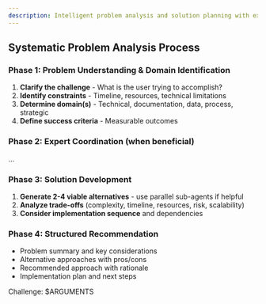 ```yaml
---
description: Intelligent problem analysis and solution planning with expert coordination
---
```


## Systematic Problem Analysis Process

### Phase 1: Problem Understanding & Domain Identification

1. **Clarify the challenge** - What is the user trying to accomplish?
2. **Identify constraints** - Timeline, resources, technical limitations
3. **Determine domain(s)** - Technical, documentation, data, process, strategic
4. **Define success criteria** - Measurable outcomes

### Phase 2: Expert Coordination (when beneficial)

...

### Phase 3: Solution Development

1. **Generate 2-4 viable alternatives** - use parallel sub-agents if helpful
2. **Analyze trade-offs** (complexity, timeline, resources, risk, scalability)
3. **Consider implementation sequence** and dependencies

### Phase 4: Structured Recommendation

- Problem summary and key considerations
- Alternative approaches with pros/cons
- Recommended approach with rationale
- Implementation plan and next steps

Challenge: $ARGUMENTS

